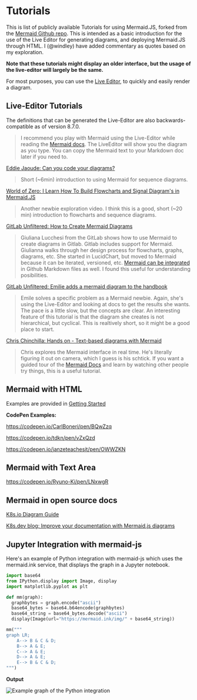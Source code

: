 # Tutorials

This is  list of publicly available Tutorials for using Mermaid.JS, forked from the [Mermaid Github repo](https://mermaid-js.github.io/). This is intended as a basic introduction for the use of the Live Editor for generating diagrams, and deploying Mermaid.JS through HTML. I (@windley) have added commentary as quotes based on my exploration. 

**Note that these tutorials might display an older interface, but the usage of the live-editor will largely be the same.**

For most purposes, you can use the [Live Editor](https://mermaid-js.github.io/mermaid-live-editor), to quickly and easily render a diagram.


## Live-Editor Tutorials
The definitions that can be generated the Live-Editor are also backwards-compatible as of version 8.7.0.
> I recommend you play with Mermaid using the Live-Editor while reading the [Mermaid docs](https://mermaid-js.github.io/mermaid/#/). The LiveEditor will show you the diagram as you type. You can copy the Mermaid text to your Markdown doc later if you need to. 

[Eddie Jaoude: Can you code your diagrams?](https://www.youtube.com/watch?v=9HZzKkAqrX8?t=43)

> Short (~6min) introduction to using Mermaid for sequence diagrams. 

[World of Zero: I Learn How To Build Flowcharts and Signal Diagram's in Mermaid.JS](https://www.youtube.com/watch?v=7_2IroEs6Is&t=207s)

> Another newbie exploration video. I think this is a good, short (~20 min) introduction to flowcharts and sequence diagrams. 

[GitLab Unfiltered: How to Create Mermaid Diagrams](https://www.youtube.com/watch?v=SQ9QmuTHuSI&t=438s)

> Giuliana Lucchesi from the GitLab shows how to use Mermaid to create diagrams in Gitlab. Gitlab includes support for Mermaid. Giulianna walks through her design process for flowcharts, graphs, diagrams, etc. She started in LucidChart, but moved to Mermaid because it can be iterated, versioned, etc. [Mermaid can be integrated](https://github.blog/2022-02-14-include-diagrams-markdown-files-mermaid/) in Github Markdown files as well. I found this useful for understanding posibilities. 

[GitLab Unfiltered: Emilie adds a mermaid diagram to the handbook](https://www.youtube.com/watch?v=5RQqht3NNSE)

> Emile solves a specific problem as a Mermaid newbie. Again, she's using the Live-Editor and looking at docs to get the results she wants. The pace is a little slow, but the concepts are clear. An interesting feature of this tutorial is that the diagram she creates is not hierarchical, but cyclical. This is realtively short, so it might be a good place to start. 

[Chris Chinchilla: Hands on - Text-based diagrams with Mermaid](https://www.youtube.com/watch?v=4_LdV1cs2sA)

> Chris explores the Mermaid interface in real time. He's literally figuring it out on camera, which I guess is his schtick. If you want a guided tour of the [Mermaid Docs](https://mermaid-js.github.io/mermaid/#/) and learn by watching other people try things, this is a useful tutorial. 


## Mermaid with HTML
Examples are provided in [Getting Started](n00b-gettingStarted.md)

**CodePen Examples:**

https://codepen.io/CarlBoneri/pen/BQwZzq

https://codepen.io/tdkn/pen/vZxQzd

https://codepen.io/janzeteachesit/pen/OWWZKN


## Mermaid with Text Area

https://codepen.io/Ryuno-Ki/pen/LNxwgR

## Mermaid in open source docs

[K8s.io Diagram Guide](https://kubernetes.io/docs/contribute/style/diagram-guide/)

[K8s.dev blog: Improve your documentation with Mermaid.js diagrams](https://www.kubernetes.dev/blog/2021/12/01/improve-your-documentation-with-mermaid.js-diagrams/)


## Jupyter Integration with mermaid-js

Here's an example of Python integration with mermaid-js which uses the mermaid.ink service, that displays the graph in a Jupyter notebook.

```python
import base64
from IPython.display import Image, display
import matplotlib.pyplot as plt

def mm(graph):
  graphbytes = graph.encode("ascii")
  base64_bytes = base64.b64encode(graphbytes)
  base64_string = base64_bytes.decode("ascii")
  display(Image(url="https://mermaid.ink/img/" + base64_string))

mm("""
graph LR;
    A--> B & C & D;
    B--> A & E;
    C--> A & E;
    D--> A & E;
    E--> B & C & D;
""")
```

**Output**

![Example graph of the Python integration](img/python-mermaid-integration.png)
